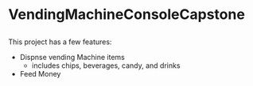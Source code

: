 # VendingMachineConsoleCapstone

##

This project has a few features:
* Dispnse vending Machine items
    * includes chips, beverages, candy, and drinks
* Feed Money
